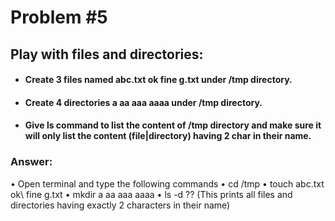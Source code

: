 # Problem #5   
## Play with files and directories:

* #### Create 3 files named abc.txt ok fine g.txt under /tmp directory. 
* #### Create 4 directories a aa aaa aaaa  under  /tmp directory.
* #### Give ls command to list the content of /tmp directory and make sure it will only list the content (file|directory) having 2 char in their name.

### Answer:

•	Open terminal and type the following commands
•	cd /tmp
•	touch abc.txt ok\ fine g.txt
•	mkdir a aa aaa aaaa
•	ls -d ?? (This prints all files and directories having exactly 2 characters in their name)
